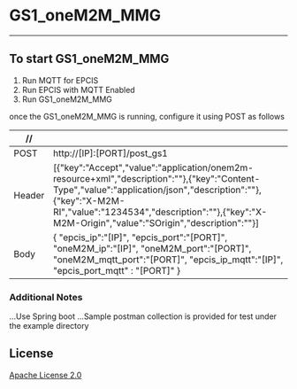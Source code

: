 # GS1_oneM2M_MMG
------------------------------------

## To start GS1_oneM2M_MMG 

1. Run MQTT for EPCIS 
2. Run EPCIS with MQTT Enabled 
3. Run GS1_oneM2M_MMG 

once the GS1_oneM2M_MMG  is running, configure it using POST as follows

|  // |       |
| ------------- | ------------- |
| POST   | http://[IP]:[PORT]/post_gs1 |
| Header    | [{"key":"Accept","value":"application/onem2m-resource+xml","description":""},{"key":"Content-Type","value":"application/json","description":""},{"key":"X-M2M-RI","value":"1234534","description":""},{"key":"X-M2M-Origin","value":"SOrigin","description":""}]   |
| Body   | { "epcis_ip":"[IP]",  "epcis_port":"[PORT]",  "oneM2M_ip":"[IP]",  "oneM2M_port":"[PORT]",  "oneM2M_mqtt_port":"[PORT]", "epcis_ip_mqtt":"[IP]",  "epcis_port_mqtt" : "[PORT]" }   |


### Additional Notes 
...Use Spring boot
...Sample postman collection is provided for test under the example directory

## License
[Apache License 2.0](https://github.com/yalewkidane/GS1_oneM2M_MMG/blob/master/LICENSE)
